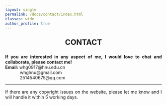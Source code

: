 ```yaml
---
layout: single
permalink: /docs/contact/index.html
classes: wide
author_profile: true
---
```




<div style="text-align: center; font-size: 24px;">
  <p><strong>CONTACT</strong> </p>
</div>

<div style="text-align: justify;">
  <p><strong>If you are interested in any aspect of me, I would love to chat and collaborate, please contact me!</strong><br>
  <strong>Email:</strong> whg0917@hnu.edu.cn<br>
  &nbsp;&nbsp;&nbsp;&nbsp;&nbsp;&nbsp;&nbsp;&nbsp;&nbsp;&nbsp;&nbsp;&nbsp;whghnu@gmail.com<br>
  &nbsp;&nbsp;&nbsp;&nbsp;&nbsp;&nbsp;&nbsp;&nbsp;&nbsp;&nbsp;&nbsp;&nbsp;2514540675@qq.com</p>
</div>


<div style="text-align: justify;">
<hr>
  <p>If there are any copyright issues on the website, please let me know and I will handle it within 5 working days.</p>
</div>

<br>
<br>
<br>
<br>
<br>
<br>
<br>
<br>
<br>